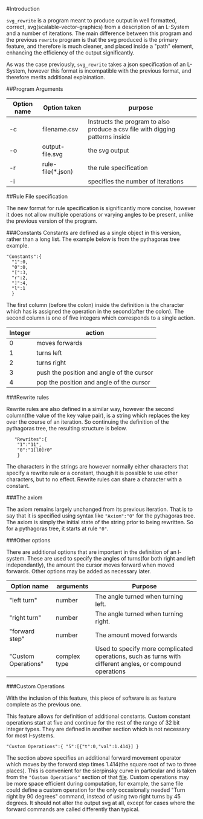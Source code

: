 #Introduction

`svg_rewrite` is a program meant to produce output in well formatted,
correct, svg(scalable-vector-graphics) from a description of an
L-System and a number of iterations. The main difference between this
program and the previous `rewrite` program is that the svg produced is
the primary feature, and therefore is much cleaner, and placed inside
a "path" element, enhancing the efficiency of the output
significantly.

As was the case previously, `svg_rewrite` takes a json specification
of an L-System, however this format is incompatible with the previous
format, and therefore merits additional explaination.

##Program Arguments

|Option name| Option taken | purpose   |
|-----------|--------------|-----------|
|-c         |filename.csv  |Instructs the program to also produce a csv file with digging patterns inside|
|-o         |output-file.svg|the svg output|
|-r     |rule-file(*.json)|the rule specification|
|-i     |<int> | specifies the number of iterations|

##Rule File specification

The new format for rule specification is significantly more concise,
however it does not allow multiple operations or varying angles to be
present, unlike the previous version of the program.

###Constants
Constants are defined as a single object in this version, rather than a long list. The example below is from the pythagoras tree example.
```
"Constants":{
  "1":0,
  "0":0,
  "[":3,
  "r":2,
  "]":4,
  "l":1
  }
```
The first column (before the colon) inside the definition is the
character which has is assigned the operation in the second(after the
colon). The second column is one of five integers which corresponds to
a single action.

|Integer|action|
|-------|------|
|0|moves forwards|
|1|turns left|
|2|turns right|
|3|push the position and angle of the cursor|
|4|pop the position and angle of the cursor|

###Rewrite rules

Rewrite rules are also defined in a similar way, however the second
column(the value of the key value pair), is a string which replaces
the key over the course of an iteration. So continuing the definition
of the pythagoras tree, the resulting structure is below.

```
   "Rewrites":{
    "1":"11",
    "0":"1[l0]r0"
	}
```


The characters in the strings are however normally either characters
that specify a rewrite rule or a constant, though it is possible to
use other characters, but to no effect. Rewrite rules can share a
character with a constant.

###The axiom

The axiom remains largely unchanged from its previous iteration. That
is to say that it is specified using syntax like `"Axiom":"0"` for the
pythagoras tree. The axiom is simply the initial state of the string prior to being rewritten. So for a pythagoras tree, it starts at rule `"0"`.

###Other options

There are additional options that are important in the definition of an l-system. These are used to specify the angles of turns(for both right and left independantly), the amount the cursor moves forward when moved forwards. Other options may be added as necessary later.

|Option name|arguments|Purpose|
|-----------|---------|-------|
|"left turn"|number  |The angle turned when turning left.|
|"right turn"|number|The angle turned when turning right.|
|"forward step"|number|The amount moved forwards|
|"Custom Operations"|complex type|Used to specify more complicated operations, such as turns with different angles, or compound operations|

###Custom Operations

With the inclusion of this feature, this piece of software is as feature complete as the previous one.

This feature allows for definition of additional constants. Custom
constant operations start at five and continue for the rest of the
range of 32 bit integer types. They are defined in another section
which is not necessary for most l-systems.

``
  "Custom Operations":{
  "5":[{"t":0,"val":1.414}]
  }
``

The section above specifies an additional forward movement operator
which moves by the forward step times 1.414(the square root of two to
three places). This is convenient for the sierpinsky curve in
particular and is taken from the `"Custom Operations"` section of that
[file](../sierpinsky-filling.json). Custom operations may be more
space efficient during computation, for example, the same file could
define a custom operation for the only occasionally needed "Turn right
by 90 degrees" command, instead of using two right turns by 45
degrees. It should not alter the output svg at all, except for cases
where the forward commands are called differently than typical. 
